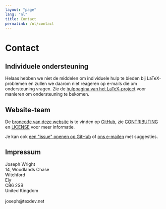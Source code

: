 ```yaml
---
layout: "page"
lang: "nl"
title: Contact
permalink: /nl/contact
---
```


# Contact

## Individuele ondersteuning

Helaas hebben we niet de middelen om individuele hulp te bieden bij LaTeX-problemen en zullen we daarom niet reageren op e-mails die om ondersteuning vragen. 
Zie de [hulppagina van het LaTeX-project](https://www.latex-project.org/help/) voor manieren om ondersteuning te bekomen.

## Website-team

De [broncode van deze website](https://github.com/learnlatex/learnlatex.github.io/) is te vinden op [GitHub](https://github.com/learnlatex/), zie [CONTRIBUTING](../CONTRIBUTING) en [LICENSE](../LICENSE) voor meer informatie.

Je kan ook [een "issue" openen op GitHub](https://github.com/learnlatex/learnlatex.github.io/issues) of [ons e-mailen](mailto:texfaq@texfaq.org) met suggesties.

## Impressum

<p>Joseph Wright<br>
14, Woodlands Chase<br>
Witchford<br>
Ely<br>
CB6 2SB<br>
United Kingdom<br>
<br>joseph@texdev.net</p>
